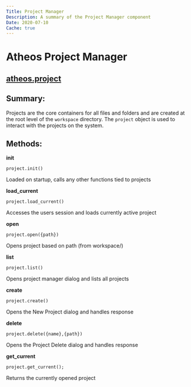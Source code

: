 ```yaml
---
Title: Project Manager
Description: A summary of the Project Manager component
Date: 2020-07-10
Cache: true
---
```

# Atheos Project Manager
## [atheos.project](https://github.com/Atheos/Atheos/blob/master/components/project/init.js)

## Summary:

Projects are the core containers for all files and folders and are created at the root level of the `workspace` directory. The `project` object is used to interact with the projects on the system.

## Methods:

**init**

    project.init()

Loaded on startup, calls any other functions tied to projects

**load_current**

    project.load_current()

Accesses the users session and loads currently active project

**open**

    project.open({path})

Opens project based on path (from workspace/)

**list**

    project.list()

Opens project manager dialog and lists all projects

**create**

    project.create()

Opens the New Project dialog and handles response

**delete**

    project.delete({name},{path})

Opens the Project Delete dialog and handles response

**get_current**

    project.get_current();

Returns the currently opened project